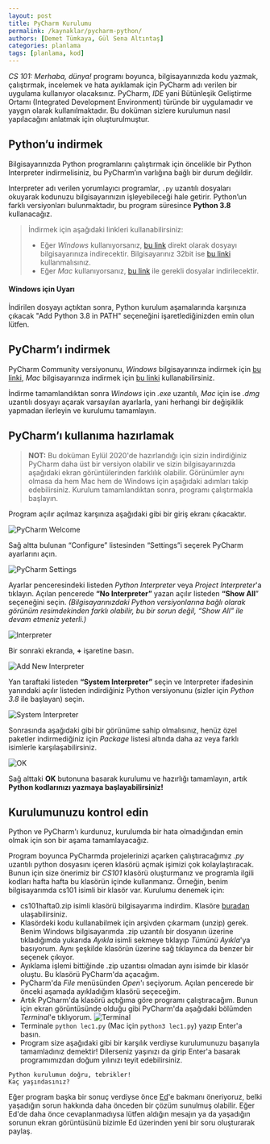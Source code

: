 ```yaml
---
layout: post
title: PyCharm Kurulumu
permalink: /kaynaklar/pycharm-python/
authors: [Demet Tümkaya, Gül Sena Altıntaş]
categories: planlama
tags: [planlama, kod]
---
```


_CS 101: Merhaba, dünya!_  programı boyunca, bilgisayarınızda kodu yazmak, çalıştırmak, incelemek ve hata ayıklamak için PyCharm adı verilen bir uygulama kullanıyor olacaksınız. PyCharm, *IDE*  yani Bütünleşik Geliştirme Ortamı (Integrated Development Environment) türünde bir uygulamadır ve yaygın olarak kullanılmaktadır. Bu doküman sizlere kurulumun nasıl yapılacağını anlatmak için oluşturulmuştur.

## Python’u indirmek
Bilgisayarınızda Python programlarını çalıştırmak için öncelikle bir Python Interpreter indirmelisiniz, bu PyCharm’ın varlığına bağlı bir durum değildir.
    
Interpreter adı verilen yorumlayıcı programlar, `.py` uzantılı dosyaları okuyarak kodunuzu bilgisayarınızın işleyebileceği hale getirir. Python’un farklı versiyonları bulunmaktadır, bu program süresince **Python 3.8** kullanacağız. 

>İndirmek için aşağıdaki linkleri kullanabilirsiniz: 
>* Eğer *Windows* kullanıyorsanız, <a href="https://www.python.org/ftp/python/3.8.6/python-3.8.6-amd64.exe" target="_blank">bu link</a> direkt olarak dosyayı bilgisayarınıza indirecektir. Bilgisayarınız 32bit ise <a href="https://www.python.org/ftp/python/3.8.6/python-3.8.6.exe" target="_blank">bu linki</a> kullanmalısınız.
>* Eğer *Mac* kullanıyorsanız, <a href="https://www.python.org/ftp/python/3.8.6/python-3.8.6-macosx10.9.pkg" target="_blank">bu link</a> ile  gerekli dosyalar indirilecektir.
    
#### Windows için Uyarı
İndirilen dosyayı açtıktan sonra, Python kurulum aşamalarında karşınıza çıkacak "Add Python 3.8 in PATH" seçeneğini işaretlediğinizden emin olun lütfen. 
    
## PyCharm’ı indirmek
PyCharm Community versiyonunu, *Windows* bilgisayarınıza indirmek için <a href="https://www.jetbrains.com/pycharm/download/download-thanks.html?platform=windows&code=PCC" target="_blank">bu linki</a>, *Mac* bilgisayarınıza indirmek için <a href="https://www.jetbrains.com/pycharm/download/download-thanks.html?platform=mac&code=PCC" target="_blank">bu linki</a> kullanabilirsiniz.

İndirme tamamlandıktan sonra *Windows* için *.exe* uzantılı, *Mac* için ise *.dmg* uzantılı dosyayı açarak varsayılan ayarlarla, yani herhangi bir değişiklik yapmadan ilerleyin ve kurulumu tamamlayın.

## PyCharm’ı kullanıma hazırlamak 
>**NOT:**  Bu doküman Eylül 2020'de hazırlandığı için sizin indirdiğiniz PyCharm daha üst bir versiyon olabilir ve sizin bilgisayarınızda aşağıdaki ekran görüntülerinden farklılık olabilir. Görünümler aynı olmasa da hem Mac hem de Windows için aşağıdaki adımları takip edebilirsiniz.
Kurulum tamamlandıktan sonra, programı çalıştırmakla başlayın. 

Program açılır açılmaz karşınıza aşağıdaki gibi bir giriş ekranı çıkacaktır. 

<!-- ![PyCharm Welcome](https://drive.google.com/uc?export=view&id=1Evv8zeAVZREv97g0mVB7bJqbPoTijOkX) -->
![PyCharm Welcome](/assets/images/pycharm-python/p1.png)

Sağ altta bulunan “Configure” listesinden “Settings”i seçerek PyCharm ayarlarını açın.

<!-- ![PyCharm Settings](https://drive.google.com/uc?export=view&id=1YZdkCnmw9tdbgtPDNdzTdjsVWCYm1x1A) -->
![PyCharm Settings](/assets/images/pycharm-python/p2.png)

Ayarlar penceresindeki listeden *Python Interpreter* veya *Project Interpreter*'a tıklayın. Açılan pencerede **“No Interpreter”** yazan açılır listeden **“Show All**” seçeneğini seçin. *(Bilgisayarınızdaki Python versiyonlarına bağlı olarak görünüm resimdekinden farklı olabilir, bu bir sorun değil, “Show All” ile devam etmeniz yeterli.)*

<!-- ![Interpreter](https://drive.google.com/uc?export=view&id=1YTYYa5jkuwloRArcV97OFAo4QXuijJHR) -->
![Interpreter](/assets/images/pycharm-python/p3.png)

Bir sonraki ekranda, **+** işaretine basın.

<!-- ![Add New Interpreter](https://drive.google.com/uc?export=view&id=1yLaOkXhZBtBR-uxIuZleLEkQ4V4FNLOU) -->
![Add New Interpreter](/assets/images/pycharm-python/p4.png)

Yan taraftaki listeden **“System Interpreter”** seçin ve Interpreter ifadesinin yanındaki açılır listeden indirdiğiniz Python versiyonunu (sizler için *Python 3.8* ile başlayan) seçin.

<!-- ![System Interpreter](https://drive.google.com/uc?export=view&id=1a8A0E-ZnUv0FnxBGYcg3GjXpIWS07G1r) -->
![System Interpreter](/assets/images/pycharm-python/p5.png)

Sonrasında aşağıdaki gibi bir görünüme sahip olmalısınız, henüz özel paketler indirmediğiniz için *Package* listesi altında daha az veya farklı isimlerle karşılaşabilirsiniz.

<!-- ![OK](https://drive.google.com/uc?export=view&id=1RLXyEJ6904Wq6e1y9sNQrtgb-UkQA59L) -->
![OK](/assets/images/pycharm-python/p6.png)

Sağ alttaki **OK** butonuna basarak kurulumu ve hazırlığı tamamlayın, artık **Python kodlarınızı yazmaya başlayabilirsiniz!**

## Kurulumunuzu kontrol edin
Python ve PyCharm'ı kurdunuz, kurulumda bir hata olmadığından emin olmak için son bir aşama tamamlayacağız.

Program boyunca PyCharmda projelerinizi açarken çalıştıracağımız _.py_ uzantılı python dosyasını içeren klasörü açmak işimizi çok kolaylaştıracak. Bunun için size önerimiz bir _CS101_ klasörü oluşturmanız ve programla ilgili kodları hafta hafta bu klasörün içinde kullanmanız. Örneğin, benim bilgisayarımda cs101 isimli bir klasör var. Kurulumu denemek için:
- cs101hafta0.zip isimli klasörü bilgisayarıma indirdim. Klasöre [buradan](https://drive.google.com/file/d/1UqrusTPOkYt6LVF52UVgDkoUm1p_KiE1/view?usp=sharing) ulaşabilirsiniz.
- Klasördeki kodu kullanabilmek için arşivden çıkarmam (unzip) gerek. Benim Windows bilgisayarımda .zip uzantılı bir dosyanın üzerine tıkladığımda yukarıda _Ayıkla_ isimli sekmeye tıklayıp _Tümünü Ayıkla_'ya basıyorum. Aynı şeşkilde klasörün üzerine sağ tıklayınca da benzer bir seçenek çıkıyor.
- Ayıklama işlemi bittiğinde .zip uzantısı olmadan aynı isimde bir klasör oluştu. Bu klasörü PyCharm'da açacağım.
- PyCharm'da _File_ menüsünden _Open_'ı seçiyorum. Açılan pencerede bir önceki aşamada ayıkladığım klasörü seçeceğim. 
- Artık PyCharm'da klasörü açtığıma göre programı çalıştıracağım. Bunun için ekran görüntüsünde olduğu gibi PyCharm'da aşağıdaki bölümden _Terminal_'e tıklıyorum. ![Terminal](/assets/images/pycharm-python/pycharm-terminal.jpg)
- Terminale `python lec1.py` (Mac için `python3 lec1.py`) yazıp Enter'a basın. 
- Program size aşağıdaki gibi bir karşılık verdiyse kurulumunuzu başarıyla tamamladınız demektir! Dilerseniz yaşınızı da girip Enter'a basarak programımızdan doğum yılınızı teyit edebilirsiniz.
```
Python kurulumun doğru, tebrikler!
Kaç yaşındasınız? 
```
Eğer program başka bir sonuç verdiyse önce [Ed](https://edstem.org/us/courses/4754/discussion/)'e bakmanı öneriyoruz, belki yaşadığın sorun hakkında daha önceden bir çözüm sunulmuş olabilir. Eğer Ed'de daha önce cevaplanmadıysa lütfen aldığın mesajın ya da yaşadığın sorunun ekran görüntüsünü bizimle Ed üzerinden yeni bir soru oluşturarak paylaş.  